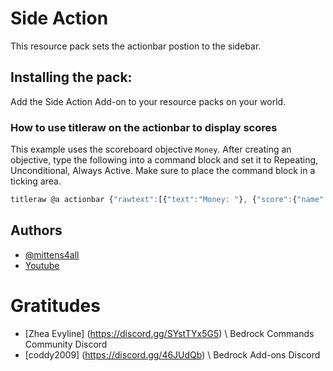 
# Side Action

This resource pack sets the actionbar postion to the sidebar.

## Installing the pack:

Add the Side Action Add-on to your resource packs on your world.

### How to use titleraw on the actionbar to display scores

This example uses the scoreboard objective `Money`. 
After creating an objective, type the following into a command 
block and set it to Repeating, Unconditional, Always Active.
Make sure to place the command block in a ticking area.

```js
titleraw @a actionbar {"rawtext":[{"text":"Money: "}, {"score":{"name":"*", "objective":"Money"}}]}
```

## Authors

- [@mittens4all](https://www.github.com/mittens4all)
- [Youtube](http://www.youtube.com/@mittens4all)

# Gratitudes

- [Zhea Evyline] (https://discord.gg/SYstTYx5G5) \\ Bedrock Commands Community Discord
- [coddy2009] (https://discord.gg/46JUdQb) \\ Bedrock Add-ons Discord